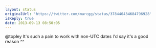 ```yaml
---
layout: status
originalUrl: 'https://twitter.com/marcgg/status/378440434684796928'
isReply: true
date: 2013-09-13 08:50:05
---
```


@topley It's such a pain to work with non-UTC dates I'd say it's a good reason ^^
